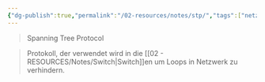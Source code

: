 ```yaml
---
{"dg-publish":true,"permalink":"/02-resources/notes/stp/","tags":["netzwerk/protokoll"],"noteIcon":"","updated":"2025-09-05T10:12:32.143+02:00"}
---
```


>Spanning Tree Protocol

>Protokoll, der verwendet wird in die [[02 - RESOURCES/Notes/Switch\|Switch]]en um Loops in Netzwerk zu verhindern.
